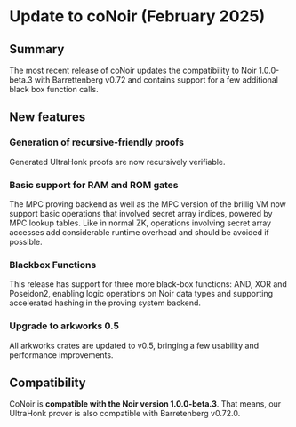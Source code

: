# Update to coNoir (February 2025)

## Summary

The most recent release of coNoir updates the compatibility to Noir 1.0.0-beta.3 with Barrettenberg v0.72 and contains support for a few additional black box function calls.

## New features

### Generation of recursive-friendly proofs

Generated UltraHonk proofs are now recursively verifiable.

### Basic support for RAM and ROM gates

The MPC proving backend as well as the MPC version of the brillig VM now support basic operations that involved secret array indices, powered by MPC lookup tables.
Like in normal ZK, operations involving secret array accesses add considerable runtime overhead and should be avoided if possible.

### Blackbox Functions

This release has support for three more black-box functions: AND, XOR and Poseidon2, enabling logic operations on Noir data types and supporting accelerated hashing in the proving system backend.

### Upgrade to arkworks 0.5

All arkworks crates are updated to v0.5, bringing a few usability and performance improvements.

## Compatibility

CoNoir is **compatible with the Noir version 1.0.0-beta.3**. That means, our UltraHonk prover is also compatible with Barretenberg v0.72.0.
